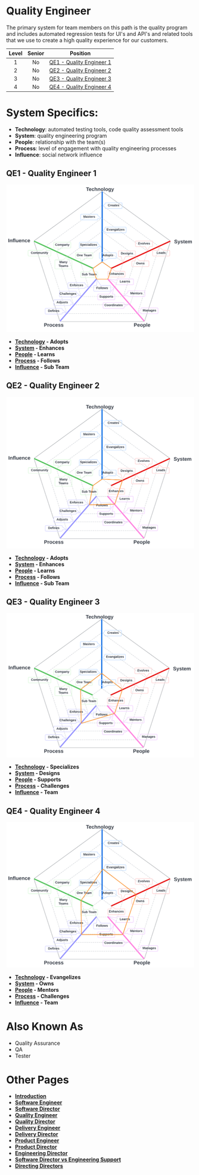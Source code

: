 # Quality Engineer

The primary system for team members on this path is the quality program and includes automated regression tests for UI's and API's and related tools that we use to create a high quality experience for our customers. 

| Level | Senior | Position |
| :---: | :---: | :---: |
| 1 | No | [QE1 - Quality Engineer 1](#pe1---quality-engineer-1) |
| 2 | No | [QE2 - Quality Engineer 2](#pe2---quality-engineer-2) |
| 3 | No | [QE3 - Quality Engineer 3](#pe3---quality-engineer-3) |
| 4 | No | [QE4 - Quality Engineer 4](#pe4---quality-engineer-4) |

# System Specifics:
* **Technology**: automated testing tools, code quality assessment tools 
* **System**: quality engineering program
* **People**: relationship with the team(s)
* **Process**: level of engagement with quality engineering processes
* **Influence**: social network influence

## QE1 - Quality Engineer 1

![System Dimensions](charts/Layr-Engineering-Path-QE1.png "Quality Engineer 1")

* **[Technology](README.md#technology) - Adopts**
* **[System](README.md#technology) - Enhances**
* **[People](README.md#people) - Learns**
* **[Process](README.md#process) - Follows**
* **[Influence](README.md#influence) - Sub Team**

## QE2 - Quality Engineer 2

![System Dimensions](charts/Layr-Engineering-Path-QE2.png "Quality Engineer 2")

* **[Technology](README.md#technology) - Adopts**
* **[System](README.md#technology) - Enhances**
* **[People](README.md#people) - Learns**
* **[Process](README.md#process) - Follows**
* **[Influence](README.md#influence) - Sub Team**

## QE3 - Quality Engineer 3

![System Dimensions](charts/Layr-Engineering-Path-QE3.png "Quality Engineer 3")

* **[Technology](README.md#technology) - Specializes**
* **[System](README.md#technology) - Designs**
* **[People](README.md#people) - Supports**
* **[Process](README.md#process) - Challenges**
* **[Influence](README.md#influence) - Team**

## QE4 - Quality Engineer 4

![System Dimensions](charts/Layr-Engineering-Path-QE4.png "Quality Engineer 4")

* **[Technology](README.md#technology) - Evangelizes**
* **[System](README.md#technology) - Owns**
* **[People](README.md#people) - Mentors**
* **[Process](README.md#process) - Challenges**
* **[Influence](README.md#influence) - Team**

# Also Known As
* Quality Assurance
* QA
* Tester


# Other Pages
* [**Introduction**](README.md)
* [**Software Engineer**](Software-Engineer.md)
* [**Software Director**](Software-Director.md) 
* [**Quality Engineer**](Quality-Engineer.md)
* [**Quality Director**](Quality-Director.md)
* [**Delivery Engineer**](Delivery-Engineer.md)
* [**Delivery Director**](Delivery-Director.md)
* [**Product Engineer**](Product-Engineer.md)
* [**Product Director**](Product-Director.md)
* [**Engineering Director**](Engineering-Director.md)
* [**Software Director vs Engineering Support**](Comparison-Software-Director-Engineering-Director.md)
* [**Directing Directors**](Directing-Directors.md)